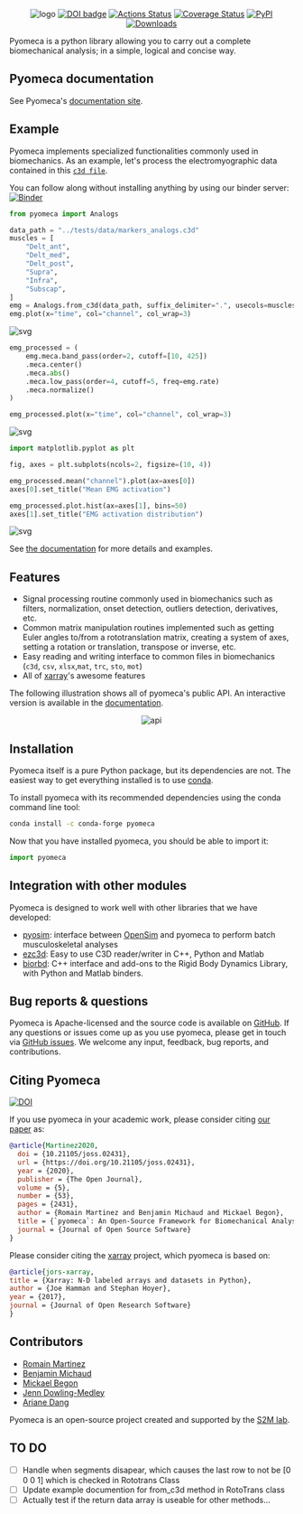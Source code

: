 <p align="center">
    <img
      src="https://raw.githubusercontent.com/pyomeca/design/master/logo/logo_plain_doc.svg?sanitize=true"
      alt="logo"
    />
  <a href="https://doi.org/10.21105/joss.02431"
    ><img
      alt="DOI badge"
      src="https://joss.theoj.org/papers/10.21105/joss.02431/status.svg"
  /></a>
  <a href="https://github.com/pyomeca/pyomeca/actions"
    ><img
      alt="Actions Status"
      src="https://github.com/pyomeca/pyomeca/workflows/CI/badge.svg"
  /></a>
  <a href="https://coveralls.io/github/pyomeca/pyomeca?branch=master"
    ><img
      alt="Coverage Status"
      src="https://coveralls.io/repos/github/pyomeca/pyomeca/badge.svg?branch=master"
  /></a>
  <a href="https://anaconda.org/conda-forge/pyomeca"
    ><img
      alt="PyPI"
      src="https://anaconda.org/conda-forge/pyomeca/badges/latest_release_date.svg"
  /></a>
  <a href="https://anaconda.org/conda-forge/pyomeca"
    ><img
      alt="Downloads"
      src="https://anaconda.org/conda-forge/pyomeca/badges/downloads.svg"
  /></a>
</p>

Pyomeca is a python library allowing you to carry out a complete biomechanical analysis; in a simple, logical and concise way.

## Pyomeca documentation

See Pyomeca's [documentation site](https://pyomeca.github.io).

## Example

Pyomeca implements specialized functionalities commonly used in biomechanics.
As an example, let's process the electromyographic data contained in this [`c3d file`](https://github.com/pyomeca/pyomeca/blob/master/tests/data/markers_analogs.c3d).

You can follow along without installing anything by using our binder server: [![Binder](https://mybinder.org/badge_logo.svg)](https://mybinder.org/v2/gh/pyomeca/pyomeca/master?filepath=notebooks)

```python
from pyomeca import Analogs

data_path = "../tests/data/markers_analogs.c3d"
muscles = [
    "Delt_ant",
    "Delt_med",
    "Delt_post",
    "Supra",
    "Infra",
    "Subscap",
]
emg = Analogs.from_c3d(data_path, suffix_delimiter=".", usecols=muscles)
emg.plot(x="time", col="channel", col_wrap=3)
```

![svg](docs/images/readme-example_files/readme-example_3_0.svg)

```python
emg_processed = (
    emg.meca.band_pass(order=2, cutoff=[10, 425])
    .meca.center()
    .meca.abs()
    .meca.low_pass(order=4, cutoff=5, freq=emg.rate)
    .meca.normalize()
)

emg_processed.plot(x="time", col="channel", col_wrap=3)
```

![svg](docs/images/readme-example_files/readme-example_4_0.svg)

```python
import matplotlib.pyplot as plt

fig, axes = plt.subplots(ncols=2, figsize=(10, 4))

emg_processed.mean("channel").plot(ax=axes[0])
axes[0].set_title("Mean EMG activation")

emg_processed.plot.hist(ax=axes[1], bins=50)
axes[1].set_title("EMG activation distribution")
```

![svg](docs/images/readme-example_files/readme-example_5_1.svg)

See [the documentation](https://pyomeca.github.io) for more details and examples.

## Features

- Signal processing routine commonly used in biomechanics such as filters, normalization, onset detection, outliers detection, derivatives, etc.
- Common matrix manipulation routines implemented such as getting Euler angles to/from a rototranslation matrix, creating a system of axes, setting a rotation or translation, transpose or inverse, etc.
- Easy reading and writing interface to common files in biomechanics (`c3d`, `csv`, `xlsx`,`mat`, `trc`, `sto`, `mot`)
- All of [xarray](http://xarray.pydata.org/en/stable/index.html)'s awesome features

The following illustration shows all of pyomeca's public API.
An interactive version is available in the [documentation](https://pyomeca.github.io/overview/).

<p align="center">
    <img src="docs/images/api.svg" alt="api">
</p>

## Installation

Pyomeca itself is a pure Python package, but its dependencies are not.
The easiest way to get everything installed is to use [conda](https://conda.io/en/latest/miniconda.html).

To install pyomeca with its recommended dependencies using the conda command line tool:

```bash
conda install -c conda-forge pyomeca
```

Now that you have installed pyomeca, you should be able to import it:

```python
import pyomeca
```

## Integration with other modules

Pyomeca is designed to work well with other libraries that we have developed:

- [pyosim](https://github.com/pyomeca/pyosim): interface between [OpenSim](http://opensim.stanford.edu/) and pyomeca to perform batch musculoskeletal analyses
- [ezc3d](https://github.com/pyomeca/ezc3d): Easy to use C3D reader/writer in C++, Python and Matlab
- [biorbd](https://github.com/pyomeca/biorbd): C++ interface and add-ons to the Rigid Body Dynamics Library, with Python and Matlab binders.

## Bug reports & questions

Pyomeca is Apache-licensed and the source code is available on [GitHub](https://github.com/pyomeca/pyomeca).
If any questions or issues come up as you use pyomeca, please get in touch via [GitHub issues](https://github.com/pyomeca/pyomeca/issues).
We welcome any input, feedback, bug reports, and contributions.

## Citing Pyomeca

[![DOI](https://joss.theoj.org/papers/10.21105/joss.02431/status.svg)](https://doi.org/10.21105/joss.02431)

If you use pyomeca in your academic work, please consider citing [our paper](https://doi.org/10.21105/joss.02431) as:

```bibtex
@article{Martinez2020,
  doi = {10.21105/joss.02431},
  url = {https://doi.org/10.21105/joss.02431},
  year = {2020},
  publisher = {The Open Journal},
  volume = {5},
  number = {53},
  pages = {2431},
  author = {Romain Martinez and Benjamin Michaud and Mickael Begon},
  title = {`pyomeca`: An Open-Source Framework for Biomechanical Analysis},
  journal = {Journal of Open Source Software}
}
```

Please consider citing the [xarray](https://openresearchsoftware.metajnl.com/articles/10.5334/jors.148/) project, which pyomeca is based on:

```bibtex
@article{jors-xarray,
title = {Xarray: N-D labeled arrays and datasets in Python},
author = {Joe Hamman and Stephan Hoyer},
year = {2017},
journal = {Journal of Open Research Software}
}
```

## Contributors

- [Romain Martinez](https://github.com/romainmartinez)
- [Benjamin Michaud](https://github.com/pariterre)
- [Mickael Begon](https://github.com/mickaelbegon)
- [Jenn Dowling-Medley](https://github.com/jdowlingmedley)
- [Ariane Dang](https://github.com/Dangzilla)

Pyomeca is an open-source project created and supported by the [S2M lab](https://www.facebook.com/s2mlab/).


## TO DO
- [ ] Handle when segments disapear, which causes the last row to not be [0 0 0 1] which is checked in Rototrans Class
- [ ] Update example documention for from_c3d method in RotoTrans class
- [ ] Actually test if the return data array is useable for other methods...